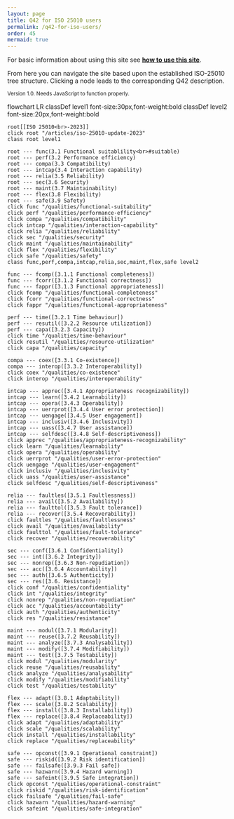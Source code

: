 ```yaml
---
layout: page
title: Q42 for ISO 25010 users
permalink: /q42-for-iso-users/
order: 45
mermaid: true
---
```


For basic information about using this site see [**how to use this site**](/how-to-use-this-site).


From here you can navigate the site based upon the established ISO-25010 tree structure. 
Clicking a node leads to the corresponding Q42 description.

<small>Version 1.0. Needs JavaScript to function properly.</small>

<div class='mermaid'>
  flowchart LR
    classDef level1 font-size:30px,font-weight:bold
    classDef level2 font-size:20px,font-weight:bold

    root[[ISO 25010<br>-2023]]
    click root "/articles/iso-25010-update-2023"
    class root level1

    root --- func(3.1 Functional suitablility<br>#suitable)
    root --- perf(3.2 Performance efficiency)
    root --- compa(3.3 Compatibility)
    root --- intcap(3.4 Interaction capability)
    root --- relia(3.5 Reliability)
    root --- sec(3.6 Security)
    root --- maint(3.7 Maintainability)
    root --- flex(3.8 Flexibility)
    root --- safe(3.9 Safety)
    click func "/qualities/functional-suitability"
    click perf "/qualities/performance-efficiency"
    click compa "/qualities/compatibility"
    click intcap "/qualities/interaction-capability"
    click relia "/qualities/reliability"
    click sec "/qualities/security"
    click maint "/qualities/maintainability"
    click flex "/qualities/flexibility"
    click safe "/qualities/safety"
    class func,perf,compa,intcap,relia,sec,maint,flex,safe level2

    func --- fcomp([3.1.1 Functional completeness])
    func --- fcorr([3.1.2 Functional correctness])
    func --- fappr([3.1.3 Functional appropriateness])
    click fcomp "/qualities/functional-completeness"
    click fcorr "/qualities/functional-correctness"
    click fappr "/qualities/functional-appropriateness"

    perf --- time([3.2.1 Time behaviour])
    perf --- resutil([3.2.2 Resource utilization])
    perf --- capa([3.2.3 Capacity])
    click time "/qualities/time-behaviour"
    click resutil "/qualities/resource-utilization"
    click capa "/qualities/capacity"

    compa --- coex([3.3.1 Co-existence])
    compa --- interop([3.3.2 Interoperability])
    click coex "/qualities/co-existence"
    click interop "/qualities/interoperability"

    intcap --- apprec([3.4.1 Appropriateness recognizability])
    intcap --- learn([3.4.2 Learnability])
    intcap --- opera([3.4.3 Operability])
    intcap --- uerrprot([3.4.4 User error protection])
    intcap --- uengage([3.4.5 User engagement])
    intcap --- inclusiv([3.4.6 Inclusivity])
    intcap --- uass([3.4.7 User assistance])
    intcap --- selfdesc([3.4.8 Self-descriptiveness])
    click apprec "/qualities/appropriateness-recognizability"
    click learn "/qualities/learnability"
    click opera "/qualities/operability"
    click uerrprot "/qualities/user-error-protection"
    click uengage "/qualities/user-engagement"
    click inclusiv "/qualities/inclusivity"
    click uass "/qualities/user-assistance"
    click selfdesc "/qualities/self-descriptiveness"

    relia --- faultles([3.5.1 Faultlessness])
    relia --- avail([3.5.2 Availability])
    relia --- faulttol([3.5.3 Fault tolerance])
    relia --- recover([3.5.4 Recoverability])
    click faultles "/qualities/faultlessness"
    click avail "/qualities/availability"
    click faulttol "/qualities/fault-tolerance"
    click recover "/qualities/recoverability"

    sec --- conf([3.6.1 Confidentiality])
    sec --- int([3.6.2 Integrity])
    sec --- nonrep([3.6.3 Non-repudiation])
    sec --- acc([3.6.4 Accountability])
    sec --- auth([3.6.5 Authenticity])
    sec --- res([3.6. Resistance])
    click conf "/qualities/confidentiality"
    click int "/qualities/integrity"
    click nonrep "/qualities/non-repudiation"
    click acc "/qualities/accountability"
    click auth "/qualities/authenticity"
    click res "/qualities/resistance"
    
    maint --- modul([3.7.1 Modularity])
    maint --- reuse([3.7.2 Reusability])
    maint --- analyze([3.7.3 Analysability])
    maint --- modify([3.7.4 Modifiability])
    maint --- test([3.7.5 Testability])
    click modul "/qualities/modularity"
    click reuse "/qualities/reusability"
    click analyze "/qualities/analysability"
    click modify "/qualities/modifiability"
    click test "/qualities/testability"

    flex --- adapt([3.8.1 Adaptability])
    flex --- scale([3.8.2 Scalability])
    flex --- install([3.8.3 Installability])
    flex --- replace([3.8.4 Replaceability])
    click adapt "/qualities/adaptability"
    click scale "/qualities/scalability"
    click install "/qualities/installability"
    click replace "/qualities/replaceability"

    safe --- opconst([3.9.1 Operational constraint])
    safe --- riskid([3.9.2 Risk identification])
    safe --- failsafe([3.9.3 Fail safe])
    safe --- hazwarn([3.9.4 Hazard warning])
    safe --- safeint([3.9.5 Safe integration])
    click opconst "/qualities/operational-constraint"
    click riskid "/qualities/risk-identification"
    click failsafe "/qualities/fail-safe"
    click hazwarn "/qualities/hazard-warning"
    click safeint "/qualities/safe-integration"
</div>







